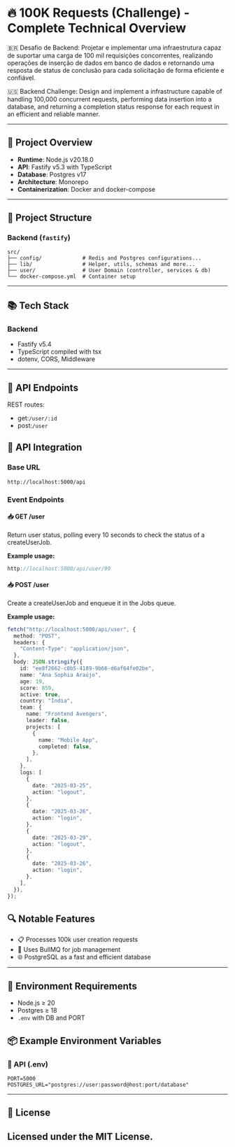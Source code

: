 # 🔥 100K Requests (Challenge) - Complete Technical Overview

🇧🇷
Desafio de Backend:
Projetar e implementar uma infraestrutura capaz de suportar uma carga de 100 mil requisições concorrentes, realizando operações de inserção de dados em banco de dados e retornando uma resposta de status de conclusão para cada solicitação de forma eficiente e confiável.

🇺🇸
Backend Challenge:
Design and implement a infrastructure capable of handling 100,000 concurrent requests, performing data insertion into a database, and returning a completion status response for each request in an efficient and reliable manner.

---

## 🔧 Project Overview

- **Runtime**: Node.js v20.18.0
- **API**: Fastify v5.3 with TypeScript
- **Database**: Postgres v17
- **Architecture**: Monorepo
- **Containerization**: Docker and docker-compose

---

## 📁 Project Structure

### Backend (`fastify`)

```
src/
├── config/             # Redis and Postgres configurations...
├── lib/                # Helper, utils, schemas and more...
├── user/               # User Domain (controller, services & db)
└── docker-compose.yml  # Container setup
```

---

## 📚 Tech Stack

### Backend

- Fastify v5.4
- TypeScript compiled with tsx
- dotenv, CORS, Middleware

---

## 🔌 API Endpoints

REST routes:

- get:`/user/:id`
- post:`/user`

## 🔌 API Integration

### Base URL

```
http://localhost:5000/api
```

### Event Endpoints

#### 📥 GET /user

Return user status, polling every 10 seconds to check the status of a createUserJob.

**Example usage:**

```typescript
http://localhost:5000/api/user/99
```

#### 📥 POST /user

Create a createUserJob and enqueue it in the Jobs queue.

**Example usage:**

```typescript
fetch("http://localhost:5000/api/user", {
  method: "POST",
  headers: {
    "Content-Type": "application/json",
  },
  body: JSON.stringify({
    id: "ee8f2662-c8b5-4189-9b66-d6af64fe02be",
    name: "Ana Sophia Araújo",
    age: 19,
    score: 859,
    active: true,
    country: "Índia",
    team: {
      name: "Frontend Avengers",
      leader: false,
      projects: [
        {
          name: "Mobile App",
          completed: false,
        },
      ],
    },
    logs: [
      {
        date: "2025-03-25",
        action: "logout",
      },
      {
        date: "2025-03-26",
        action: "login",
      },
      {
        date: "2025-03-29",
        action: "logout",
      },
      {
        date: "2025-03-26",
        action: "login",
      },
    ],
  }),
});
```

## 🔍 Notable Features

- 📋 Processes 100k user creation requests
- 🧾 Uses BullMQ for job management
- 🌐 PostgreSQL as a fast and efficient database

---

## 🔐 Environment Requirements

- Node.js ≥ 20
- Postgres ≥ 18
- `.env` with DB and PORT

## 📦 Example Environment Variables

### 🔹 API (.env)

```env
PORT=5000
POSTGRES_URL="postgres://user:password@host:port/database"
```

---

## 📝 License

## Licensed under the MIT License.
